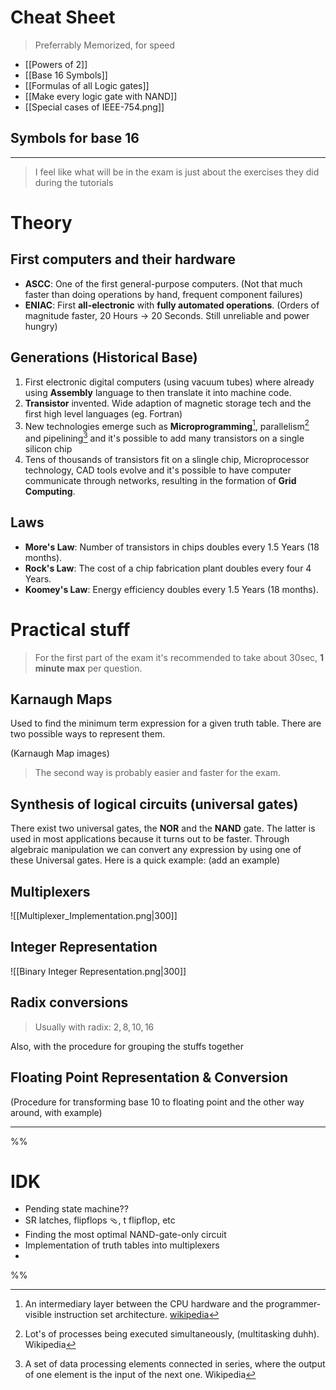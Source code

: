 # Cheat Sheet
> Preferrably Memorized, for speed

- [[Powers of 2]]
- [[Base 16 Symbols]]
- [[Formulas of all Logic gates]]
- [[Make every logic gate with NAND]]
- [[Special cases of IEEE-754.png]]

## Symbols for base 16

****

> I feel like what will be in the exam is just about the exercises they did during the tutorials
# Theory
## First computers and their hardware
- **ASCC**: One of the first general-purpose computers. (Not that much faster than doing operations by hand, frequent component failures)
- **ENIAC**: First **all-electronic** with **fully automated operations**. (Orders of magnitude faster, 20 Hours -> 20 Seconds. Still unreliable and power hungry)

## Generations (Historical Base)
1. First electronic digital computers (using vacuum tubes) where already using **Assembly** language to then translate it into machine code.
2. **Transistor** invented. Wide adaption of magnetic storage tech and the first high level languages (eg. Fortran)
3. New technologies emerge such as **Microprogramming**[^1], parallelism[^2] and pipelining[^3] and it's possible to add many transistors on a single silicon chip
4. Tens of thousands of transistors fit on a slingle chip, Microprocessor technology, CAD tools evolve and it's possible to have computer communicate through networks, resulting in the formation of **Grid Computing**.
## Laws
- **More's Law**: Number of transistors in chips doubles every 1.5 Years (18 months).
- **Rock's Law**: The cost of a chip fabrication plant doubles every four 4 Years.
- **Koomey's Law**: Energy efficiency doubles every 1.5 Years (18 months).


# Practical stuff
> For the first part of the exam it's recommended to take about 30sec, **1 minute max** per question.

## Karnaugh Maps
Used to find the minimum term expression for a given truth table.
There are two possible ways to represent them.

(Karnaugh Map images)

> The second way is probably easier and faster for the exam.


## Synthesis of logical circuits (universal gates)
There exist two universal gates, the **NOR** and the **NAND** gate. The latter is used in most applications because it turns out to be faster. Through algebraic manipulation we can convert any expression by using one of these Universal gates. 
Here is a quick example:
(add an example)

## Multiplexers
![[Multiplexer_Implementation.png|300]]

## Integer Representation
![[Binary Integer Representation.png|300]]

## Radix conversions
> Usually with radix: $2, 8, 10, 16$

Also, with the procedure for grouping the stuffs together

## Floating Point Representation & Conversion

(Procedure for transforming base 10 to floating point and the other way around, with example)

[^1]: An intermediary layer between the CPU hardware and the programmer-visible instruction set architecture. [wikipedia](https://www.wikipedia.org/Microprogramming)
[^2]: Lot's of processes being executed simultaneously, (multitasking duhh). Wikipedia
[^3]: A set of data processing elements connected in series, where the output of one element is the input of the next one. Wikipedia


****
%%
# IDK
- Pending state machine??
- SR latches, flipflops 🩴, t flipflop, etc
- Finding the most optimal NAND-gate-only circuit
- Implementation of truth tables into multiplexers
- 

%%
